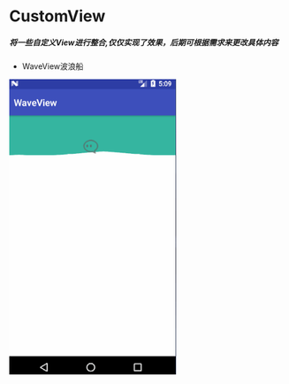 # CustomView

##### 将一些自定义View进行整合,仅仅实现了效果，后期可根据需求来更改具体内容

- WaveView波浪船
<img src="gif/waveview.gif">